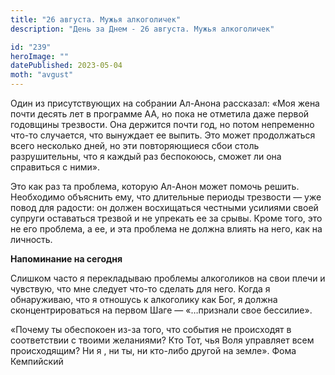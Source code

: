 ```yaml
---
title: "26 августа. Мужья алкоголичек"
description: "День за Днем - 26 августа. Мужья алкоголичек"

id: "239"
heroImage: ""
datePublished: 2023-05-04
moth: "avgust"
---
```


Один из присутствующих на собрании Ал-Анона рассказал: «Моя жена почти десять
лет в программе АА, но пока не отметила даже первой годовщины трезвости. Она
держится почти год, но потом непременно что-то случается, что вынуждает ее
выпить. Это может продолжаться всего несколько дней, но эти повторяющиеся сбои
столь разрушительны, что я каждый раз беспокоюсь, сможет ли она справиться с
ними».

Это как раз та проблема, которую Ал-Анон может помочь решить. Необходимо
объяснить ему, что длительные периоды трезвости — уже повод для радости: он
должен восхищаться честными усилиями своей супруги оставаться трезвой и не
упрекать ее за срывы. Кроме того, это не его проблема, а ее, и эта проблема не
должна влиять на него, как на личность.

**Напоминание на сегодня**

Слишком часто я перекладываю проблемы алкоголиков на свои плечи и чувствую,
что мне следует что-то сделать для него. Когда я обнаруживаю, что я отношусь к
алкоголику как Бог, я должна сконцентрироваться на первом Шаге — «…признали
свое бессилие».

«Почему ты обеспокоен из-за того, что события не происходят в соответствии с
твоими желаниями? Кто Тот, чья Воля управляет всем происходящим? Ни я , ни ты,
ни кто-либо другой на земле». Фома Кемпийский
